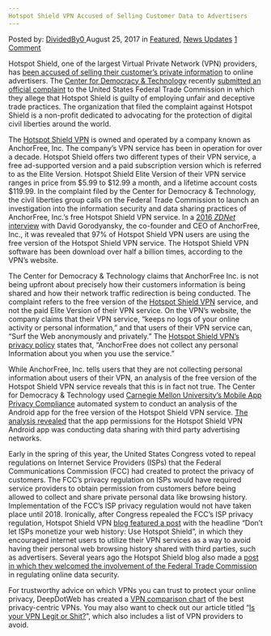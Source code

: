 ```yaml
---
Hotspot Shield VPN Accused of Selling Customer Data to Advertisers
---
```

<article class="post-listing post-22162 post type-post status-publish format-standard has-post-thumbnail hentry category-deepdot-news category-news-updates tag-accused tag-advertisers tag-customer tag-data tag-hotspot tag-selling tag-shield tag-vpn">
    <div class="post-inner">
    <p class="post-meta">
    <span>Posted by: <a href="https://www.deepdotweb.com/author/dividedby0/" title="">DividedBy0 </a></span>
    <span>August 25, 2017</span>
    <span>in <a href="https://www.deepdotweb.com/category/deepdot-news/" rel="category tag">Featured</a>, <a href="https://www.deepdotweb.com/category/news-updates/" rel="category tag">News Updates</a></span>
    <span><a href="https://www.deepdotweb.com/2017/08/25/hotspot-shield-vpn-accused-selling-customer-data-advertisers/#comments">1 Comment</a></span>
    </p>
    <div class="clear"></div>
    <div class="entry">
    <p>Hotspot Shield, one of the largest Virtual Private Network (VPN) providers, has <a href="https://www.bleepingcomputer.com/news/technology/vpn-provider-accused-of-sharing-customer-traffic-with-online-advertisers/">been accused of selling their customer’s private information</a> to online advertisers. The <a href="https://cdt.org/">Center for Democracy &amp; Technology</a> recently <a href="https://www.documentcloud.org/documents/3914814-FTC-CDT-VPN-Complaint-8-7-17.html">submitted an official complaint</a> to the United States Federal Trade Commission in which they allege that Hotspot Shield is guilty of employing unfair and deceptive trade practices. The organization that filed the complaint against Hotspot Shield is a non-profit dedicated to advocating for the protection of digital civil liberties around the world.</p>
    <p>The <a href="https://www.deepdotweb.com/2016/12/30/turkish-government-permanently-bans-tor-vpn-services/">Hotspot Shield VPN</a> is owned and operated by a company known as AnchorFree, Inc. The company’s VPN service has been in operation for over a decade. Hotspot Shield offers two different types of their VPN service, a free ad-supported version and a paid subscription version which is referred to as the Elite Version. Hotspot Shield Elite Version of their VPN service ranges in price from $5.99 to $12.99 a month, and a lifetime account costs $119.99. In the complaint filed by the Center for Democracy &amp; Technology, the civil liberties group calls on the Federal Trade Commission to launch an investigation into the information security and data sharing practices of AnchorFree, Inc.’s free Hotspot Shield VPN service. In a <a href="http://www.zdnet.com/article/why-hotspot-shield-co-founder-puts-privacy-over-profits/">2016 </a><a href="http://www.zdnet.com/article/why-hotspot-shield-co-founder-puts-privacy-over-profits/"><em>ZDNet</em></a><a href="http://www.zdnet.com/article/why-hotspot-shield-co-founder-puts-privacy-over-profits/"> interview</a> with David Gorodyansky, the co-founder and CEO of AnchorFree, Inc., it was revealed that 97% of Hotspot Shield VPN users are using the free version of the Hotspot Shield VPN service. The Hotspot Shield VPN software has been download over half a billion times, according to the VPN’s website.</p>
    <p>The Center for Democracy &amp; Technology claims that AnchorFree Inc. is not being upfront about precisely how their customers information is being shared and how their network traffic redirection is being conducted. The complaint refers to the free version of the <a href="https://www.deepdotweb.com/2016/03/18/criminal-complaint-reveals-private-internet-access-doesnt-log/">Hotspot Shield VPN</a> service, and not the paid Elite Version of their VPN service. On the VPN’s website, the company claims that their VPN service, “keeps no logs of your online activity or personal information,” and that users of their VPN service can, “Surf the Web anonymously and privately.” The <a href="https://www.hotspotshield.com/privacy/">Hotspot Shield VPN’s privacy policy</a> states that, “AnchorFree does not collect any personal Information about you when you use the service.”</p>
    <p>While AnchorFree, Inc. tells users that they are not collecting personal information about users of their VPN, an analysis of the free version of the Hotspot Shield VPN service reveals that this is in fact not true. The Center for Democracy &amp; Technology used <a href="https://webcache.googleusercontent.com/search?q=cache:jy8qR5p15VQJ:https://www.usenix.org/sites/default/files/soups17_poster-zimmeck.pdf+&amp;cd=4&amp;hl=en&amp;ct=clnk&amp;gl=us">Carnegie Mellon University’s Mobile App Privacy Compliance</a> automated system to conduct an analysis of the Android app for the free version of the Hotspot Shield VPN service. <a href="https://torrentfreak.com/hotspot-shield-vpn-reported-to-ftc-for-alleged-privacy-breaches-170807/">The analysis revealed</a> that the app permissions for the Hotspot Shield VPN Android app was conducting data sharing with third party advertising networks.</p>
    <p>Early in the spring of this year, the United States Congress voted to repeal regulations on Internet Service Providers (ISPs) that the Federal Communications Commission (FCC) had created to protect the privacy of customers. The FCC’s privacy regulation on ISPs would have required service providers to obtain permission from customers before being allowed to collect and share private personal data like browsing history. Implementation of the FCC’s ISP privacy regulation would not have taken place until 2018. Ironically, after Congress repealed the FCC’s ISP privacy regulation, Hotspot Shield VPN <a href="http://blog.hotspotshield.com/2017/04/08/dont-let-isps-monetize-web-history-use-hotspot-shield/">blog featured a post</a> with the headline “Don’t let ISPs monetize your web history: Use Hotspot Shield”, in which they encouraged internet users to utilize their VPN services as a way to avoid having their personal web browsing history shared with third parties, such as advertisers. Several years ago the Hotspot Shield blog also made a <a href="http://blog.hotspotshield.com/2014/05/14/ftc-regulation-of-data-security/">post in which they welcomed the involvement of the Federal Trade Commission</a> in regulating online data security.</p>
    <p>For trustworthy advice on which VPNs you can trust to protect your online privacy, DeepDotWeb has created a <a href="https://www.deepdotweb.com/vpn-comparison-chart/">VPN comparison chart</a> of the best privacy-centric VPNs. You may also want to check out our article titled “<a href="https://www.deepdotweb.com/2014/07/08/is-your-vpn-legit-or-shit/">Is your VPN Legit or Shit?</a>”, which also includes a list of VPN providers to avoid.</p>
    </div>
    <span style="display:none"><a href="https://www.deepdotweb.com/tag/accused/" rel="tag">accused</a> <a href="https://www.deepdotweb.com/tag/advertisers/" rel="tag">advertisers</a> <a href="https://www.deepdotweb.com/tag/customer/" rel="tag">customer</a> <a href="https://www.deepdotweb.com/tag/data/" rel="tag">data</a> <a href="https://www.deepdotweb.com/tag/hotspot/" rel="tag">hotspot</a> <a href="https://www.deepdotweb.com/tag/selling/" rel="tag">selling</a> <a href="https://www.deepdotweb.com/tag/shield/" rel="tag">shield</a> <a href="https://www.deepdotweb.com/tag/vpn/" rel="tag">vpn</a></span> <span style="display:none" class="updated">2017-08-25</span>
    <div style="display:none" class="vcard author" itemprop="author" itemscope itemtype="http://schema.org/Person"><strong class="fn" itemprop="name"><a href="https://www.deepdotweb.com/author/dividedby0/" title="Posts by DividedBy0" rel="author">DividedBy0</a></strong></div>
    </div>
</article>

